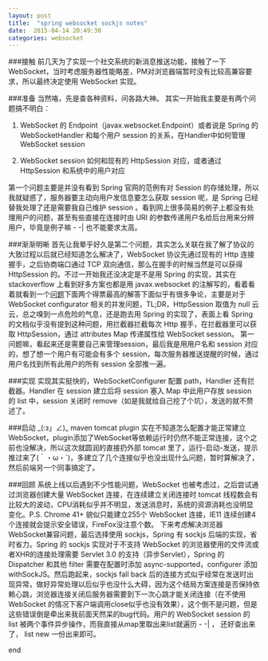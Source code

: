 ```yaml
---
layout: post
title:  "spring websocket sockjs notes"
date:  2015-04-14 20:49:30
categories: websocket
---
```


###接触
前几天为了实现一个社交系统的新消息推送功能，接触了一下 WebSocket，当时考虑服务器性能略差，PM对浏览器端暂时没有比较高兼容要求，所以最终决定使用 WebSocket 实现。

###准备
当然咯，先是查各种资料，问各路大神。
其实一开始我主要是有两个问题搞不明白：

1.  WebSocket 的 Endpoint（javax.websocket.Endpoint）或者说是 Spring 的 WebSocketHandler 和每个用户 session 的关系，在Handler中如何管理 WebSocket session

2.  WebSocket session 如何和现有的 HttpSession 对应，或者通过 HttpSession 和系统中的用户对应

第一个问题主要是并没有看到 Spring 官网的范例有对 Session 的存储处理，所以我就疑惑了，服务器要主动向用户发信息要怎么获取 session 呢，是 Spring 已经替我处理了还是需要我自己维护 session 。看到网上很多简易的例子上都没有处理用户的问题，甚至有些直接在连接时由 URI 的参数传递用户名给后台用来分辨用户，毕竟是例子嘛 - -| 也不能要求太高。

###渐渐明晰
首先让我晕乎好久是第二个问题，其实怎么关联在我了解了协议的大致过程以后就已经知道怎么解决了，WebSocket 协议先通过现有的 Http 连接握手，之后协商端口通过 TCP 双向通信，那么在握手的时候当然是可以获得 HttpSession 的。不过一开始我还没决定是不是用 Spring 的实现，其实在 stackoverflow 上看到好多方案也都是用 javax.websocket 的注解写的，看着看着就看到一个[问题](http://stackoverflow.com/questions/17936440/accessing-httpsession-from-httpservletrequest-in-a-web-socket-socketendpoint)下面两个得票最高的解答下面似乎有很多争论，主要是对于 WebSocket configurator 相关的并发问题，TL;DR，HttpSession 取值为 null 云云，总之嗅到一点危险的气息，还是跑去用 Spring 的实现了，表面上看 Spring 的文档似乎没有提到这种问题，用拦截器拦截每次 Http 握手，在拦截器里可以获取 HttpSession，通过 attributes Map 传递属性给 WebSocket session。
第一问题嘛，看起来还是需要自己来管理session，最后我是用用户名和 session 对应的，想了想一个用户有可能会有多个 session，每次服务器推送提醒的时候，通过用户名找到所有此用户的所有 session 全部推一遍。

###实现
实现其实挺快的，WebSocketConfigurer 配置 path，Handler 还有拦截器。Handler 在 session 建立后将 session 塞入 Map 中此用户存放 session 的 list 中，session 关闭时 remove（如是我就给自己挖了个坑），发送的就不赘述了。

###启动
\_(:з」∠)\_ maven tomcat plugin 实在不知道怎么配置才能正常建立 WebSocket，plugin添加了WebSocket等依赖运行时仍然不能正常连接，这个之前也没解决，所以这次就圆润的直接扔外部 tomcat 里了，运行-启动-发送，提示推过来了(｀・ω・´)，多建立了几个连接似乎也没出现什么问题，暂时算解决了，然后前端另一个同事搞定了。

###回顾
系统上线以后遇到不少性能问题，WebSocket 也被考虑过，之后尝试通过浏览器创建大量 WebSocket 连接，在连续建立关闭连接时 tomcat 线程数会有比较大的波动，CPU消耗似乎并不明显，发送消息时，系统的资源消耗也没明显变化。P.S. Chrome 41+ 貌似只能建立255个 WebSocket 连接，IE11 连续创建4个连接就会提示安全错误，FireFox没注意个数。
下来考虑解决浏览器WebSocket兼容问题，最后选择使用 sockjs，Spring 有 sockjs 后端的实现，省时省力。Spring 的 sockjs 实现对于不支持 WebSocket 的浏览器使用的文件流或者XHR的连接处理需要 Servlet 3.0 的支持（异步Servlet），Spring 的 Dispatcher 和其他 filter 需要在配置时添加 async-supported，configurer 添加 withSockJS。然后跑起来，sockjs fall back 后的连接方式似乎经常在发送时出现异常，做好异常处理以后似乎也没什么大碍，因为这个结局方案连接是否保持依赖心跳，浏览器连接关闭后服务器需要到下一次心跳才能关闭连接（在不使用 WebSocket 的情况下客户端调用close似乎也没有效果），这个倒不是问题，但是这些错误倒是牵出来我前面天然呆的bug代码。用户的 WebSocket session 的 list 被两个事件异步操作，而我直接从map里取出来list就遍历 - -| ， 还好查出来了， list new 一份出来即可。

end





